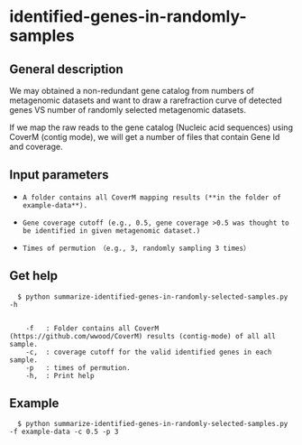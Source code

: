 # identified-genes-in-randomly-samples
## General description 
We may obtained a non-redundant gene catalog from numbers of metagenomic datasets and want to draw a rarefraction curve of detected genes VS number of randomly selected metagenomic datasets.  

If we map the raw reads to the gene catalog (Nucleic acid sequences) using CoverM (contig mode), we will get a number of files that contain Gene Id and coverage.

## Input parameters
- `A folder contains all CoverM mapping results (**in the folder of example-data**).`  

- `Gene coverage cutoff (e.g., 0.5, gene coverage >0.5 was thought to be identified in given metagenomic dataset.)`

- `Times of permution （e.g., 3, randomly sampling 3 times）`

## Get help
```
  $ python summarize-identified-genes-in-randomly-selected-samples.py -h  
  
  
    -f   : Folder contains all CoverM (https://github.com/wwood/CoverM) results (contig-mode) of all all sample.  
    -c,  : coverage cutoff for the valid identified genes in each sample.  
    -p   : times of permution.  
    -h,  : Print help
```
## Example

```
  $ python summarize-identified-genes-in-randomly-selected-samples.py -f example-data -c 0.5 -p 3
```
